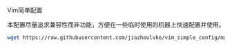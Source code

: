 Vim简单配置

本配置尽量追求兼容性而非功能，方便在一些临时使用的机器上快速配置并使用。

```bash
wget https://raw.githubusercontent.com/jiazhoulvke/vim_simple_config/master/_vimrc -O ~/.vimrc
```
